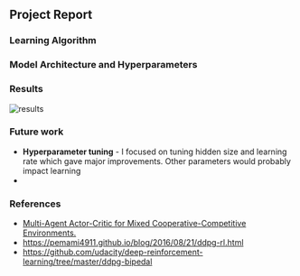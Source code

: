 ## Project Report

### Learning Algorithm



### Model Architecture and Hyperparameters


### Results



![results](assets/score.png)

### Future work

- **Hyperparameter tuning** - I focused on tuning hidden size and learning rate which gave major improvements. Other parameters would probably impact learning 
- 


### References 

* [Multi-Agent Actor-Critic for Mixed Cooperative-Competitive Environments.](https://arxiv.org/abs/1706.02275)
* https://pemami4911.github.io/blog/2016/08/21/ddpg-rl.html
* https://github.com/udacity/deep-reinforcement-learning/tree/master/ddpg-bipedal